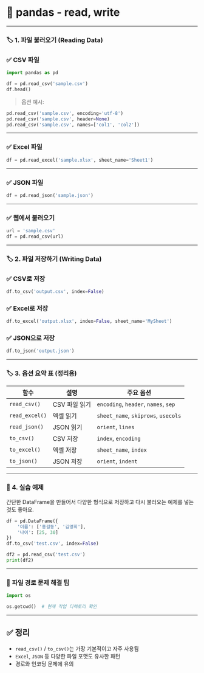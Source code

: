 # 📘 pandas - read, write

---

### 🏷️ 1. 파일 불러오기 (Reading Data)

### ✅ CSV 파일

```python
import pandas as pd

df = pd.read_csv('sample.csv')
df.head()
```

> 옵션 예시:
> 

```python
pd.read_csv('sample.csv', encoding='utf-8')
pd.read_csv('sample.csv', header=None)
pd.read_csv('sample.csv', names=['col1', 'col2'])
```

---

### ✅ Excel 파일

```python
df = pd.read_excel('sample.xlsx', sheet_name='Sheet1')
```

---

### ✅ JSON 파일

```python
df = pd.read_json('sample.json')
```

---

### ✅ 웹에서 불러오기

```python
url = 'sample.csv'
df = pd.read_csv(url)
```

---

### 🏷️ 2. 파일 저장하기 (Writing Data)

### ✅ CSV로 저장

```python
df.to_csv('output.csv', index=False)
```

### ✅ Excel로 저장

```python
df.to_excel('output.xlsx', index=False, sheet_name='MySheet')
```

### ✅ JSON으로 저장

```python
df.to_json('output.json')
```

---

### 🏷️ 3. 옵션 요약 표 (정리용)

| 함수 | 설명 | 주요 옵션 |
| --- | --- | --- |
| `read_csv()` | CSV 파일 읽기 | `encoding`, `header`, `names`, `sep` |
| `read_excel()` | 엑셀 읽기 | `sheet_name`, `skiprows`, `usecols` |
| `read_json()` | JSON 읽기 | `orient`, `lines` |
| `to_csv()` | CSV 저장 | `index`, `encoding` |
| `to_excel()` | 엑셀 저장 | `sheet_name`, `index` |
| `to_json()` | JSON 저장 | `orient`, `indent` |

---

### 🧪 4. 실습 예제

간단한 DataFrame을 만들어서 다양한 형식으로 저장하고 다시 불러오는 예제를 넣는 것도 좋아요.

```python
df = pd.DataFrame({
    '이름': ['홍길동', '김영희'],
    '나이': [25, 30]
})
df.to_csv('test.csv', index=False)

df2 = pd.read_csv('test.csv')
print(df2)
```

---

### 🧼 파일 경로 문제 해결 팁

```python
import os

os.getcwd()  # 현재 작업 디렉토리 확인
```

---

## ✅ 정리

- `read_csv()` / `to_csv()`는 가장 기본적이고 자주 사용됨
- `Excel`, `JSON` 등 다양한 파일 포맷도 유사한 패턴
- 경로와 인코딩 문제에 유의